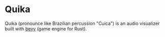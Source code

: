 # Quika

Quika (pronounce like Brazilian percussion "Cuica") is an audio visualizer built with [bevy](https://bevyengine.org/) (game engine for Rust).
